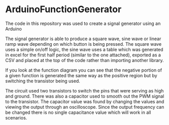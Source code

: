# ArduinoFunctionGenerator
The code in this repository was used to create a signal generator using an Arduino

The signal generator is able to produce a square wave, sine wave or linear ramp wave depending on which button is being pressed. The square wave uses a simple on/off logic, the sine wave uses a table which was generated in excel for the first half period (similar to the one attached), exported as a CSV and placed at the top of the code rather than importing another library.

If you look at the function diagram you can see that the negative portion of a given function is generated the same way as the positive region but by switching the transistor being used.

The circuit used two transistors to switch the pins that were serving as high and ground. There was also a capacitor used to smooth out the PWM signal to the transistor. The capacitor value was found by changing the values and viewing the output through an oscilloscope. Since the output frequency can be changed there is no single capacitance value which will work in all scenarios.
